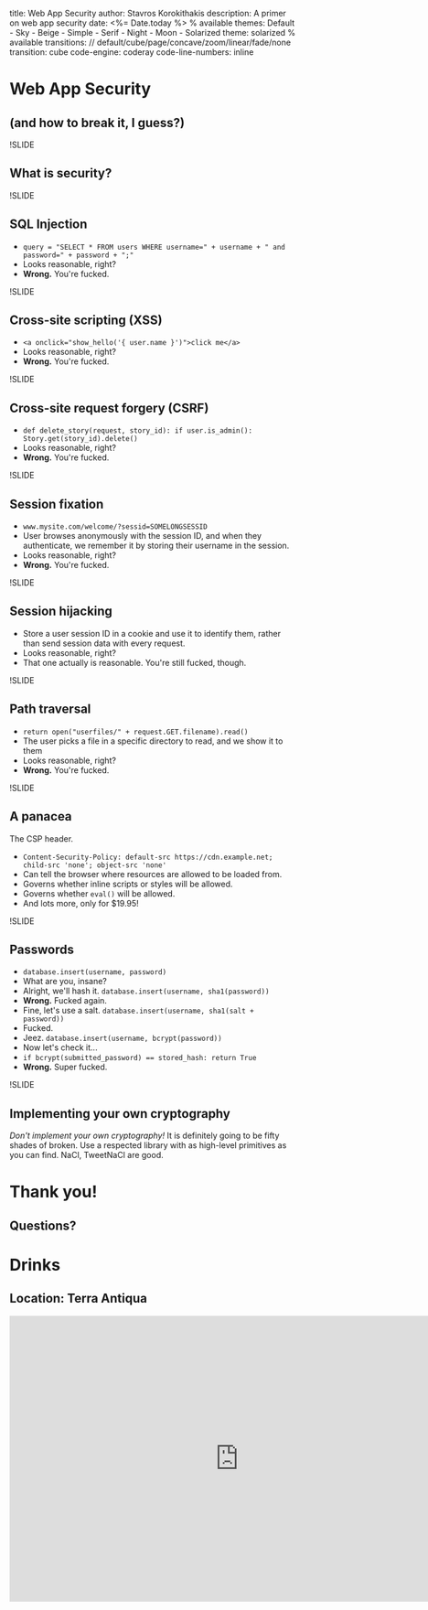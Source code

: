 title: Web App Security
author: Stavros Korokithakis
description: A primer on web app security
date: <%= Date.today %>
% available themes: Default - Sky - Beige - Simple - Serif - Night - Moon - Solarized
theme: solarized
% available transitions: // default/cube/page/concave/zoom/linear/fade/none
transition: cube
code-engine: coderay
code-line-numbers: inline

# Web App Security

## (and how to break it, I guess?)

!SLIDE

## What is security?

!SLIDE

## SQL Injection

<ul>
<li class="fragment"><code>query = "SELECT * FROM users WHERE username=" + username + " and password=" + password + ";"</code></li>
<li class="fragment">Looks reasonable, right?</li>
<li class="fragment"><strong>Wrong.</strong> You're fucked.</li>
</ul>

!SLIDE

## Cross-site scripting (XSS)

<ul>
<li class="fragment"><code>&lt;a onclick="show_hello('{ user.name }')"&gt;click me&lt;/a&gt;</code></li>
<li class="fragment">Looks reasonable, right?</li>
<li class="fragment"><strong>Wrong.</strong> You're fucked.</li>
</ul>

!SLIDE

## Cross-site request forgery (CSRF)

<ul>
<li class="fragment"><code>def delete_story(request, story_id): if user.is_admin(): Story.get(story_id).delete() </code></li>
<li class="fragment">Looks reasonable, right?</li>
<li class="fragment"><strong>Wrong.</strong> You're fucked.</li>
</ul>

!SLIDE

## Session fixation

<ul>
<li class="fragment"><code>www.mysite.com/welcome/?sessid=SOMELONGSESSID</code></li>
<li class="fragment">User browses anonymously with the session ID, and when they authenticate, we remember it by storing their username in the session.</li>
<li class="fragment">Looks reasonable, right?</li>
<li class="fragment"><strong>Wrong.</strong> You're fucked.</li>
</ul>

!SLIDE

## Session hijacking

<ul>
<li class="fragment">Store a user session ID in a cookie and use it to identify them, rather than send session data with every request.</li>
<li class="fragment">Looks reasonable, right?</li>
<li class="fragment">That one actually is reasonable. You're still fucked, though.</li>
</ul>

!SLIDE

## Path traversal

<ul>
<li class="fragment"><code>return open("userfiles/" + request.GET.filename).read()</code></li>
<li class="fragment">The user picks a file in a specific directory to read, and we show it to them</li>
<li class="fragment">Looks reasonable, right?</li>
<li class="fragment"><strong>Wrong.</strong> You're fucked.</li>
</ul>

!SLIDE

## A panacea

The CSP header.

<ul>
<li class="fragment"><code>Content-Security-Policy: default-src https://cdn.example.net; child-src 'none'; object-src 'none'</code></li>
<li class="fragment">Can tell the browser where resources are allowed to be loaded from.</li>
<li class="fragment">Governs whether inline scripts or styles will be allowed.</li>
<li class="fragment">Governs whether <code>eval()</code> will be allowed.</li>
<li class="fragment">And lots more, only for $19.95!</li>
</ul>

!SLIDE

## Passwords

<ul>
<li class="fragment"><code>database.insert(username, password)</code></li>
<li class="fragment">What are you, insane?</li>
<li class="fragment">Alright, we'll hash it. <code>database.insert(username, sha1(password))</code></li>
<li class="fragment"><strong>Wrong.</strong> Fucked again.</li>
<li class="fragment">Fine, let's use a salt. <code>database.insert(username, sha1(salt + password))</code></li>
<li class="fragment">Fucked.</li>
<li class="fragment">Jeez. <code>database.insert(username, bcrypt(password))</code></li>
<li class="fragment">Now let's check it...</li>
<li class="fragment"><code>if bcrypt(submitted_password) == stored_hash: return True</code></li>
<li class="fragment"><strong>Wrong.</strong> Super fucked.</li>
</ul>

!SLIDE

## Implementing your own cryptography

*Don't implement your own cryptography!* It is definitely going to be fifty shades of broken. Use a respected library
with as high-level primitives as you can find. NaCl, TweetNaCl are good.

# Thank you!

## Questions?

# Drinks

## Location: Terra Antiqua

<iframe src="https://www.google.com/maps/embed?pb=!1m29!1m12!1m3!1d3028.3042180350317!2d22.9517047982878!3d40.62317247705374!2m3!1f0!2f0!3f0!3m2!1i1024!2i768!4f13.1!4m14!1i0!3e6!4m5!1s0x14a838e2ed0619c7%3A0xc5f92674a9aa7a21!2scoho+-+the+coworking+home%2C+Stratigou+Napoleontos+Zerva+10%2C+Thessaloniki%2C+Greece!3m2!1d40.621131999999996!2d22.955198!4m5!1s0x14a83902850282f3%3A0xec2825d3810794b9!2zVGVycmEgQW50aXF1YSBBcnQgQ2FmZSDOnM6_z4XPg861zq_OvywgTWFub2xpIEFuZHJvbmlrb3UsIFRoZXNzYWxvbmlraSA1NDYgMjE!3m2!1d40.625212999999995!2d22.952938!5e0!3m2!1sen!2s!4v1426690647692" width="800" height="500" frameborder="0" style="border:0"></iframe>
